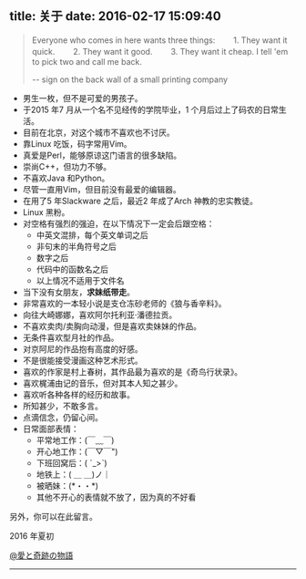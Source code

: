 title: 关于
date: 2016-02-17 15:09:40
---

<style type="text/css">
  #ds-recent-visitors {
    margin: 0;
    padding: 0;
  }
  #ds-recent-visitors div img {
    display: inline-block !important;
    width: 56px !important;
    height: 56px !important;
    border-radius: 50%;
    border: 1px solid #ddd;
    padding: 2px;
  }
</style>

> Everyone who comes in here wants three things:
>　　1. They want it quick.
>　　2. They want it good.
>　　3. They want it cheap.
> I tell 'em to pick two and call me back.
>
> -- sign on the back wall of a small printing company

+ 男生一枚，但不是可爱的男孩子。
+ 于2015 年7 月从一个名不见经传的学院毕业，1 个月后过上了码农的日常生活。
+ 目前在北京，对这个城市不喜欢也不讨厌。
+ 靠Linux 吃饭，码字常用Vim。
+ 真爱是Perl，能够原谅这门语言的很多缺陷。
+ 崇尚C++，但功力不够。
+ 不喜欢Java 和Python。
+ 尽管一直用Vim，但目前没有最爱的编辑器。
+ 在用了5 年Slackware 之后，最近2 年成了Arch 神教的忠实教徒。
+ Linux 黑粉。
+ 对空格有强烈的强迫，在以下情况下一定会后跟空格：
  * 中英文混排，每个英文单词之后
  * 非句末的半角符号之后
  * 数字之后
  * 代码中的函数名之后
  * 以上情况不适用于文件名
+ 当下没有女朋友，**求妹纸带走**。
+ 非常喜欢的一本轻小说是支仓冻砂老师的《狼与香辛料》。
+ 向往大崎娜娜，喜欢阿尔托利亚·潘德拉贡。
+ 不喜欢卖肉/卖胸向动漫，但是喜欢卖妹妹的作品。
+ 无条件喜欢型月社的作品。
+ 对京阿尼的作品抱有高度的好感。
+ 不是很能接受漫画这种艺术形式。
+ 喜欢的作家是村上春树，其作品最为喜欢的是《奇鸟行状录》。
+ 喜欢梶浦由记的音乐，但对其本人知之甚少。
+ 喜欢听各种各样的经历和故事。
+ 所知甚少，不敢多言。
+ 点滴信念，仍留心间。
+ 日常面部表情：
  * 平常地工作：(￣﹏￣)
  * 开心地工作：(￣▽￣")
  * 下班回窝后：( ˊ\_>ˋ)
  * 地铁上：( ＿ ＿)ノ｜
  * 被晒妹：(\*・・\*)
  * 其他不开心的表情就不放了，因为真的不好看

另外，你可以在此留言。

2016 年夏初

[@愛と奇跡の物語](http://arondight.github.io)

---

<ul class="ds-recent-visitors" data-num-items="64" data-avatar-size="56"></ul>


